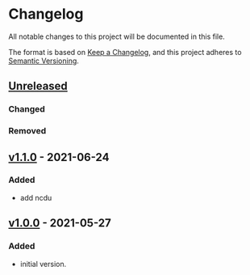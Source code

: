 # Changelog
All notable changes to this project will be documented in this file.

The format is based on [Keep a Changelog](https://keepachangelog.com/en/1.0.0/),
and this project adheres to [Semantic Versioning](https://semver.org/spec/v2.0.0.html).

## [Unreleased]

### Changed
### Removed

## [v1.1.0] - 2021-06-24

### Added
- add ncdu

## [v1.0.0] - 2021-05-27
### Added
- initial version.

[Unreleased]: https://github.com/appsembler/appsembler_common_packages_role/compare/v1.1.0...HEAD
[v1.1.0]: https://github.com/appsembler/appsembler_common_packages_role/compare/v1.0.0...v1.1.0
[v1.0.0]: https://github.com/appsembler/appsembler_common_packages_role_role/releases/tag/v1.0.0
